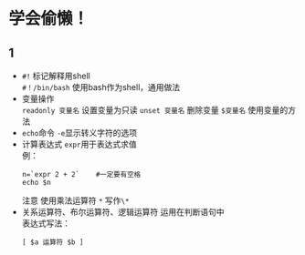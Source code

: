 # 学会偷懒！

## 1
+ `#!`  标记解释用shell  
  `#！/bin/bash` 使用bash作为shell，通用做法
+ 变量操作  
  `readonly 变量名` 设置变量为只读
  `unset 变量名` 删除变量
  `$变量名` 使用变量的方法
+ `echo`命令
  `-e`显示转义字符的选项
+ 计算表达式
  `expr`用于表达式求值  
  例：
  ```
  n=`expr 2 + 2`    #一定要有空格
  echo $n
  ```
  注意 使用乘法运算符 `*` 写作`\*`
+ 关系运算符、布尔运算符、逻辑运算符
  运用在判断语句中  
  表达式写法：
  ```
  [ $a 运算符 $b ]
  ```